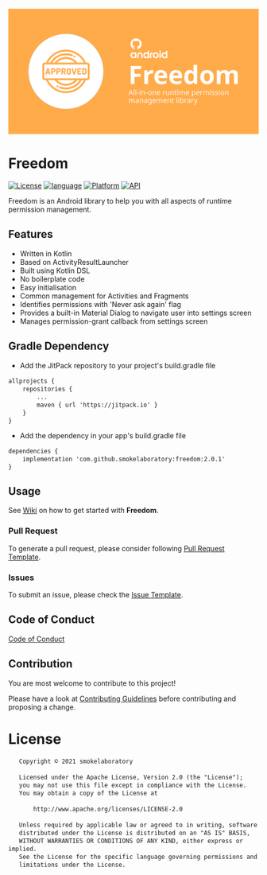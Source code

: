 
![banner](https://github.com/smokelaboratory/freedom/blob/master/banner.svg)

# Freedom

[![License](https://img.shields.io/badge/License-Apache%202.0-2196F3.svg?style=for-the-badge)](https://opensource.org/licenses/Apache-2.0)
[![language](https://img.shields.io/github/languages/top/smokelaboratory/freedom.svg?style=for-the-badge&colorB=f18e33)](https://kotlinlang.org/)
[![Platform](https://img.shields.io/badge/Platform-Android-green.svg?style=for-the-badge)](https://www.android.com/)
[![API](https://img.shields.io/badge/API-21%2B-F44336.svg?style=for-the-badge)](https://android-arsenal.com/api?level=21)

Freedom is an Android library to help you with all aspects of runtime permission management.

## Features

* Written in Kotlin
* Based on ActivityResultLauncher
* Built using Kotlin DSL
* No boilerplate code
* Easy initialisation
* Common management for Activities and Fragments
* Identifies permissions with 'Never ask again' flag
* Provides a built-in Material Dialog to navigate user into settings screen
* Manages permission-grant callback from settings screen

## Gradle Dependency

* Add the JitPack repository to your project's build.gradle file

```
allprojects {
    repositories {
        ...
        maven { url 'https://jitpack.io' }
    }
}
```

* Add the dependency in your app's build.gradle file

```
dependencies {
    implementation 'com.github.smokelaboratory:freedom:2.0.1'
}
```

## Usage

See [Wiki](https://github.com/smokelaboratory/freedom/wiki) on how to get started with **Freedom**.

### Pull Request
To generate a pull request, please consider following [Pull Request Template](https://github.com/smokelaboratory/freedom/blob/master/PULL_REQUEST_TEMPLATE.md).

### Issues
To submit an issue, please check the [Issue Template](https://github.com/smokelaboratory/freedom/blob/master/ISSUE_TEMPLATE.md).

Code of Conduct
---
[Code of Conduct](https://github.com/smokelaboratory/freedom/blob/master/CODE_OF_CONDUCT.md)

## Contribution

You are most welcome to contribute to this project!

Please have a look at [Contributing Guidelines](https://github.com/smokelaboratory/freedom/blob/master/CONTRIBUTING.md) before contributing and proposing a change.

# License

```
   Copyright © 2021 smokelaboratory

   Licensed under the Apache License, Version 2.0 (the "License");
   you may not use this file except in compliance with the License.
   You may obtain a copy of the License at

       http://www.apache.org/licenses/LICENSE-2.0

   Unless required by applicable law or agreed to in writing, software
   distributed under the License is distributed on an "AS IS" BASIS,
   WITHOUT WARRANTIES OR CONDITIONS OF ANY KIND, either express or implied.
   See the License for the specific language governing permissions and
   limitations under the License.
```
